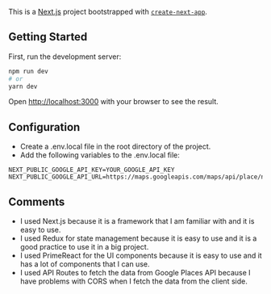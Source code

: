 This is a [Next.js](https://nextjs.org/) project bootstrapped with [`create-next-app`](https://github.com/vercel/next.js/tree/canary/packages/create-next-app).

## Getting Started

First, run the development server:

```bash
npm run dev
# or
yarn dev
```
Open [http://localhost:3000](http://localhost:3000) with your browser to see the result.
## Configuration
- Create a .env.local file in the root directory of the project.
- Add the following variables to the .env.local file:
```
NEXT_PUBLIC_GOOGLE_API_KEY=YOUR_GOOGLE_API_KEY
NEXT_PUBLIC_GOOGLE_API_URL=https://maps.googleapis.com/maps/api/place/nearbysearch/json
```


## Comments
- I used Next.js because it is a framework that I am familiar with and it is easy to use.
- I used Redux for state management because it is easy to use and it is a good practice to use it in a big project.
- I used PrimeReact for the UI components because it is easy to use and it has a lot of components that I can use.
- I used API Routes to fetch the data from Google Places API because I have problems with CORS when I fetch the data from the client side.
